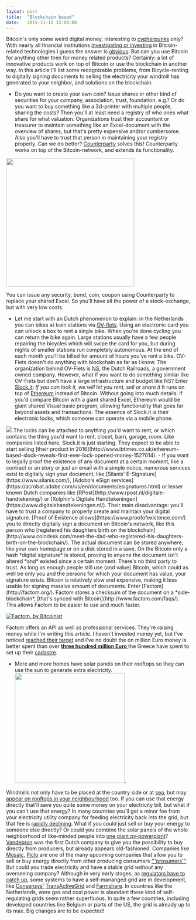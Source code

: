 ```yaml
---
layout: post
title:  "Blockchain based"
date:   2015-11-12 12:00:00
---
```


Bitcoin's only some weird digital money, interesting to [cypherpunks](https://en.wikipedia.org/wiki/Cypherpunk) only? With nearly all financial institutions [investigating or investing](http://www.ibtimes.co.uk/codename-citicoin-banking-giant-built-three-internal-blockchains-test-bitcoin-technology-1508759) in Bitcoin-related technologies I guess the answer is [obvious](http://www.forbes.com/sites/mikemontgomery/2015/09/15/bitcoin-is-only-the-beginning-for-blockchain-technology/). But can you use Bitcoin for anything other then for money related products? Certainly: a lot of innovative products work on top of Bitcoin or use the blockchain in another way. In this article I'll list some recognizable problems, from Bicycle-renting to digitally signing documents to selling the electricity your windmill has generated to your neighbor, and solutions on the blockchain.
<!-- more -->

- Do you want to create your own coin? Issue shares or other kind of securities for your company, association, trust, foundation, e.g.? Or do you want to buy something like a 3d-printer with multiple people, sharing the costs? Then you'll at least need a registry of who ones what share for what valuation. Organizations trust their accountant or treasurer to maintain something like an Excel-document with the overview of shares, but that's pretty expensive and/or cumbersome. Also you'll have to trust that person in maintaining your registry properly. Can we do better?
[Counterparty](http://counterparty.io/why-counterparty/) solves this! Counterparty works on top of the Bitcoin-network, and extends its functionality.
<img src="{{site.baseurl}}/assets/counterparty.io-stage-home.png" width="350px">

You can issue any security, bond, coin, coupon using Counterparty to replace your shared Excel. So you'll have all the power of a stock-exchange, but with very low costs.
- Let me start with an Dutch phenomenon to explain: in the Netherlands you can bikes at train stations via [OV-fiets](http://www.ov-fiets.nl). Using an electronic card you can unlock a box to rent a single bike. When you're done cycling you can return the bike again. Large stations usually have a few people repairing the bicycles which will swipe the card for you, but during nights of smaller stations run completely autonomous. At the end of each month you'll be billed for amount of hours you've rent a bike. OV-Fiets doesn't do anything with blockchain as far as I know. The organization behind OV-Fiets is [NS](https://www.ns.nl), the Dutch Railroads, a government owned company. However, what if you want to do something similar like OV-Fiets but don't have a large infrastructure and budget like NS? Enter [Slock.it](https://prezi.com/embed/igemlizj79du/?bgcolor=212121&lock_to_path=0&autoplay=1&autohide_ctrls=0&landing_data=bHVZS2czc0xSd0VNdzVYY2Z1eEJMMnE5R3l4aVFZQnc&landing_sign=XVzn4FZy_NCNtYOkh1KM1UuB9W9pJxnpvzQ9zAJr7o8): _If you can lock it, we will let you rent, sell or share it_ It runs on top of [Ethereum](http://www.ethereum.com) instead of Bitcoin. Without going into much details: if you'd compare Bitcoin with a giant shared Excel, Ethereum would be giant shared Visual basic program, allowing functionality that goes far beyond assets and transactions.
The essence of Slock.it is their electronic locks, which someone can operate via a mobile phone.
<img src="site.baseurl}}/assets/slock-powr-switch.png">
The locks can be attached to anything you'd want to rent, or which contains the thing you'd want to rent, closet, barn, garage, room. Like companies listed here, Slock.it is just starting. They expect to be able to start selling [their product in 2016](http://www.ibtimes.co.uk/ethereum-based-slock-reveals-first-ever-lock-opened-money-1527014).
- If you want to legally proof the existence of any document at a certain moment, like a contract or an story or just an email with a simple notice, numerous services exist to digitally sign your document, like [Silanis' E-Signature](https://www.silanis.com/),  [Adobo's eSign services](https://acrobat.adobe.com/us/en/documents/esignatures.html) or lesser known Dutch companies like [RPost](http://www.rpost.nl/digitale-handtekening/) or [Xolphin's Digitale Handtekeningen](https://www.digitalehandtekeningen.nl/). Their main disadvantage: you'll have to trust a company to properly create and maintain your digital signature.
[Proof of Existence allows](https://www.proofofexistence.com/) you to directly digitally sign a document on Bitcoin's network, like this person who [registered his daughters birth on the blockchain](http://www.coindesk.com/meet-the-dad-who-registered-his-daughters-birth-on-the-blockchain/).  The actual document can be stored anywhere, like your own homepage or on a disk stored in a save. On the Bitcoin only a hash *digital signature* is stored, proving to anyone the document isn't altered *and* existed since a certain moment. There's no third party to trust. As long as enough people still use (and value) Bitcoin, which could as well be only you and the persons for which your document has value, your signature exists.
Bitcoin is relatively slow and expensive, making it less usable for signing massive amount of documents. Enter [Factom](http://factom.org/). Factom stores a checksum of the document on a *side-blockchain*, [that's synced with Bitcoin](http://www.factom.com/faqs/). This allows Factom to be easier to use and much faster.

 [![Factom, by Bitcoinist](http://bitcoinist.net/wp-content/uploads/2015/03/Factoids_article_1_Bitcoinist-300x163.png)](http://bitcoinist.net/factoids-tokens-drive-factom-protocol/)

Factom offers an API as well as professional services. They're raising money while I'm writing this article. I haven't invested money yet, but I've noticed [reached their target](https://bnktothefuture.com/pitches/2087/_factom-inc-bringing-the-blockchain-to-business.html) and I've no doubt the on million Euro money is better spent than over [**three hundred million Euro** ](http://www.mondi.nl/landendossier/griekenland/onduidelijkheid-rond-grieks-kadaster/page18__297.php) the Greece have spent to set up their [cadastre](https://e-justice.europa.eu/content_land_registers_in_member_states-109-el-nl.do).
- More and more homes have solar panels on their rooftops so they can use the sun to generate extra electricity. <a href="https://en.wikipedia.org/wiki/Photovoltaic_system"> <img src="https://upload.wikimedia.org/wikipedia/commons/thumb/8/8e/Solar_panels_on_house_roof.jpg/1024px-Solar_panels_on_house_roof.jpg" height="300"></a>.

Windmills not only have to be placed at the country side or at [sea](http://www.tki-windopzee.nl/), but may [appear on rooftops in your neighbourhood](http://www.eazwind.com/) too.
If you can use that energy directly that'll save you quite some money on your electricity bill, but what if you can't use that energy? In many countries you'll get a minor fee from your electricity utility company for feeding electricity back into the grid, but that fee is [rapidly declining](http://www.germanenergyblog.de/?page_id=16379). What if you could just sell or buy your energy to someone else directly? Or could you combine the solar panels of the whole neighborhood of like-minded people into [one giant pv-powerplant](https://www.linkedin.com/pulse/ethereum-enabled-community-energy-market-sharing-economy-john-lilic)? [Vandebron](http://www.vandebron.nl) was the first Dutch company to give you the possibility to buy directly from producers, but already appears old-fashioned. Companies like [Mosaic](https://joinmosaic.com/), [Piclo](https://www.openutility.com/piclo/) are one of the many upcoming companies that allow you to sell or buy energy directly from other producing consumers ['''prosumers'''](http://blog.abundanceinvestment.com/2013/01/the-revolutionary-rise-of-the-energy-prosumer/). But could you trade electricity and have a stable grid *without* any overseeing company? Although in very early stages, as [regulators have to catch up](http://www.cityam.com/228153/uber-electricity-could-be-just-around-corner-if-regulators-get-out-way), some systems to have a self-mananged grid are in development, like [Consensys'](https://consensys.net) [TransActiveGrid](http://transactivegrid.org) and [Farmshare](https://consensys.net/static/Farm.pdf). In countries like the Netherlands, were gas and coal power is abundant these kind of self-regulating grids seem rather superfluous. In quite a few countries, including developed countries like Belgium or parts of the US, the grid is already up to its max. Big changes are to be expected!
